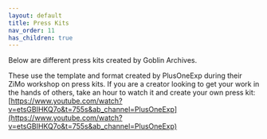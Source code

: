 ```yaml
---
layout: default
title: Press Kits
nav_order: 11
has_children: true
---
```


Below are different press kits created by Goblin Archives.

These use the template and format created by PlusOneExp during their ZiMo workshop on press kits. If you are a creator looking to get your work in the hands of others, take an hour to watch it and create your own press kit: [https://www.youtube.com/watch?v=etsGBIHKQ7o&t=755s&ab_channel=PlusOneExp](https://www.youtube.com/watch?v=etsGBIHKQ7o&t=755s&ab_channel=PlusOneExp)
